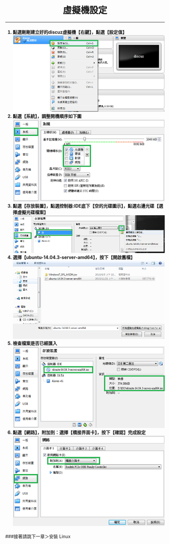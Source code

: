 # **<center>虛擬機設定**

---

<ol><h4>
  <li>點選剛剛建立好的discuz虛擬機【右鍵】，點選【設定值】
  <br><img src='../img/virtual/part2_1.png'>
  <li>點選【系統】，調整開機順序如下圖
  <br><img src='../img/virtual/part2_2.png'>
  <li>點選【存放裝置】，點選控制器:IDE底下【空的光碟圖示】，點選右邊光碟【選擇虛擬光碟檔案】
  <br><img src='../img/virtual/part2_3.png'>
  <li>選擇【ubuntu-14.04.3-server-amd64】，按下【開啟舊檔】
  <br><img src='../img/virtual/part2_4.png'>
  <li>檢查檔案是否已經匯入
  <br><img src='../img/virtual/part2_5.png'>
  <li>點選【網路】，附加到：選擇【橋接界面卡】，按下【確認】完成設定
  <br><img src='../img/virtual/part2_6.png'>
</h4></ol>

###接著請跳下一章＞安裝 Linux